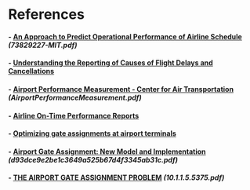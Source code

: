 # References

#### - [An Approach to Predict Operational Performance of Airline Schedule](https://dspace.mit.edu/bitstream/handle/1721.1/35566/73829227-MIT.pdf;sequence=2) *(73829227-MIT.pdf)*
#### - [Understanding the Reporting of Causes of Flight Delays and Cancellations](https://www.bts.gov/topics/airlines-and-airports/understanding-reporting-causes-flight-delays-and-cancellations) 
#### - [Airport Performance Measurement - Center for Air Transportation](http://catsr.ite.gmu.edu/IntroATC/AirportPerformanceMeasurement.pdf) *(AirportPerformanceMeasurement.pdf)*
#### - [Airline On-Time Performance Reports](https://www.flightstats.com/company/monthly-performance-reports/airlines/)
#### - [Optimizing gate assignments at airport terminals](https://www.sciencedirect.com/science/article/pii/S0965856498000056?via%3Dihub)
#### - [Airport Gate Assignment: New Model and Implementation](https://pdfs.semanticscholar.org/c43e/d93dce9e2be1c3649a525b67d4f3345ab31c.pdf) *(d93dce9e2be1c3649a525b67d4f3345ab31c.pdf)*
#### - [THE AIRPORT GATE ASSIGNMENT PROBLEM](http://citeseerx.ist.psu.edu/viewdoc/download?doi=10.1.1.5.5375&rep=rep1&type=pdf) *(10.1.1.5.5375.pdf)*
